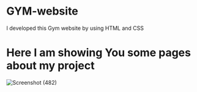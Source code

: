 # GYM-website
I developed this Gym website by using HTML and CSS 
# Here I am showing You some pages about my project
![Screenshot (482)](https://user-images.githubusercontent.com/92500563/193795563-3adb4a1a-901c-4ca1-bd93-2d53045348ff.png)
